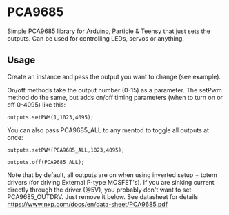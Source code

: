 # PCA9685
Simple PCA9685 library for Arduino, Particle &amp; Teensy that just sets the outputs. Can be used for controlling LEDs, servos or anything.

## Usage
Create an instance and pass the output you want to change (see example).

On/off methods take the output number (0-15) as a parameter. The setPwm method do the same, but adds on/off timing parameters (when to turn on or off 0-4095) like this:

`outputs.setPWM(1,1023,4095);`

You can also pass PCA9685_ALL to any mentod to toggle all outputs at once:

`outputs.setPWM(PCA9685_ALL,1023,4095);`

`outputs.off(PCA9685_ALL);`

Note that by default, all outputs are on when using inverted setup + totem drivers (for driving External P-type MOSFET's). If you are sinking current directly through the driver (@5V), you probably don't want to set PCA9685_OUTDRV. Just remove it below. See datasheet for details https://www.nxp.com/docs/en/data-sheet/PCA9685.pdf 
